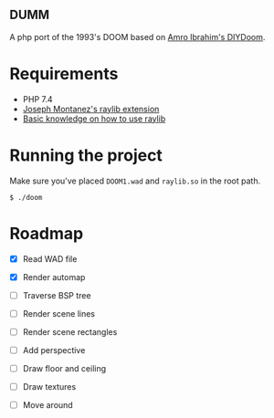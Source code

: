 DUMM
---

A php port of the 1993's DOOM based on [Amro Ibrahim's DIYDoom](https://github.com/amroibrahim/DIYDoom).

# Requirements

- PHP 7.4
- [Joseph Montanez's raylib extension](https://github.com/joseph-montanez/raylib-php)
- [Basic knowledge on how to use raylib](https://thephp.website/en/issue/games-with-php/)

# Running the project

Make sure you've placed `DOOM1.wad` and `raylib.so` in the root path.

```
$ ./doom
```

# Roadmap

- [x] Read WAD file
- [x] Render automap
- [ ] Traverse BSP tree
- [ ] Render scene lines
- [ ] Render scene rectangles
- [ ] Add perspective
- [ ] Draw floor and ceiling
- [ ] Draw textures
- [ ] Move around

